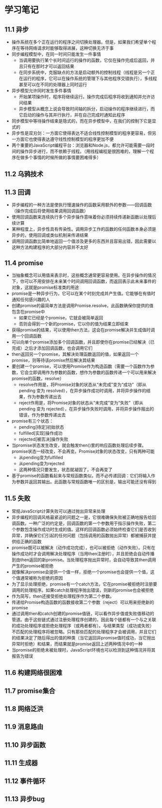 # 学习笔记

## 11.1 异步

* 操作系统在多个正在运行的程序之间切换处理器。但是，如果我们希望单个程序在等待网络请求时能够取得进展，这种切换无济于事
* 同步编程模型中，在同一时间只能发生一件事情
  * 当调用要执行某个长时间运行的操作的函数，它仅在操作完成后返回，并且只有在那时才可以返回结果
  * 在同步系统中，克服缺点的方法是启动额外的控制线程（线程是另一个正在运行的程序，它可以在操作系统的管理下与其他程序交错执行），多线程甚至可以在不同的处理器上同时运行
* 异步模型允许同时发生多件事情
  * 开始某项操作时，程序将继续运行。操作完成后程序将收到通知并允许访问结果
  * 异步模型从概念上说会导致时间轴的拆分，启动操作的程序继续进行，而它启动的操作与其并行执行，并在自己完成时通知此程序
* 同步模型中等待操作结束是隐式的，而在异步模型中，在我们的控制下它是显式的
* 异步性是双刃剑：一方面它使得表达不适合线性控制模型的程序更容易，但另一方面它也使得表达遵守线性控制模型的程序更加不便
* 两个重要的JavaScript编程平台：浏览器和Node.js，都允许可能需要一段时间的操作异步进行，而不依赖于线程。（用线程编程是很困难的，理解一个程序在做多个事情的时候所做的事情要困难得多）

## 11.2 乌鸦技术

## 11.3 回调

* 异步编程的一种方法是使执行慢速操作的函数采用额外的参数——回调函数（操作完成后将使用结果调用回调函数）
* 使用回调函数来连续执行多个异步操作意味着你必须持续传递新函数以处理后续计算
* 某种程度上，异步性具有传染性。调用异步工作的函数的任何函数本身必须是异步的，使用回调或类似机制来传递结果
* 调用回调函数比简单地返回一个值涉及更多的东西并且容易出错，因此需要以这种方法构建程序的大部分内容并不太好

## 11.4 promise

* 当抽象概念可以用值来表示时，这些概念通常更容易使用。在异步操作的情况下，你可以不用安排在未来某个时间调用回调函数，而返回表示此未来事件的对象，这就是promise标准类的用途
* promise是一种异步行为，它可以在某个时刻完成并产生值。它能够在有值时通知任何感兴趣的人
* 创建promise的最简单方法是调用Promise.resolve，此函数确保你提供的值包含在promise中
  * 如果它已经是个promise，它就会被简单返回
  * 否则会得到一个新的promise，它以你的值为结果立即结束
* 获得promise的结果，可以使用then方法，这会在promise解决并生成值时调用一个回调函数
* 可以向单个promise添加多个回调函数，并且即使你在promise已经解决（已完成）之后才添加回调函数，也会调用它们
* then返回另一个promise，其解决处理函数返回的值，如果返回一个promise，则等待该promise然后解决其结果
* 要创建一个promise，可以使用Promise作为构造函数（需要一个函数作为参数，它会立即调用作为参数的函数，想作为参数的函数传递一个可以用来解决promise的函数，resolve）
  * resolve作用是，将Promise对象的状态从“未完成”变为“成功”（即从 pending 变为 resolved），在异步操作成功时调用，并将异步操作的结果，作为参数传递出去
  * reject作用是，将Promise对象的状态从“未完成”变为“失败”（即从 pending 变为 rejected），在异步操作失败时调用，并将异步操作报出的错误，作为参数传递出去
* promise有三个状态：
  * pending[待定]初始状态
  * fulfilled[实现]操作成功
  * rejected[被否决]操作失败
* 当promise状态发生改变，就会触发then()里的响应函数处理后续步骤。promise状态一经改变，不会再变。Promise对象的状态改变，只有两种可能
  * 从pending变为fulfilled
  * 从pending变为rejected
  * 这两种情况只要发生，状态就凝固了，不会再变了
* 基于promise的函数看起来与常规函数类似，而不必传递回调：它们将输入作为参数并返回其输出。此函数与常规函数唯一的区别是，输出可能还没有得到

## 11.5 失败

* 常规JavaScript计算失败可以通过抛出异常来处理
* 异步编程的回调风格最紧迫的问题之一是，它很难确保失败被正确地报告给回调函数。一种广泛的约定是，回调函数的第一个参数用于指示操作失败，第二个参数包含操作成功时生成的值。这样的回调函数必须始终检查它们是否收到异常，并确保它们引起的任何问题（包括调用的函数抛出异常）都被捕获并提供给正确的函数
* promise既可以被解决（动作成功完成），也可以被拒绝（动作失败）。只有在操作成功时才会调用解决处理程序（当用then注册时），并且拒绝会自动传播到由then返回的新promise。当处理程序抛出异常时，会自动导致其then调用产生的promise被拒绝
* 就像解决promise会提供一个值一样，拒绝一个promise也会提供一个值，这个值通常被称为拒绝的原因
* 为了显示处理拒绝，promise有一个catch方法，它在promise被拒绝时注册要调用的处理程序。如果catch处理程序抛出错误，则新的promise也会被拒绝
* 作为简写，then还接受拒绝处理程序作为第二个参数。  
* 传递给Promise构造函数的函数接收第二个参数（reject）可以用来拒绝新的promise
* 通过调用then和catch创建的promise值链，可以看作异步值或失败值移动的管道。由于这些链式通过注册处理程序创建的，因此每个链都有一个与之关联的成功处理程序或拒绝处理程序（或两者都有）。与结果类型（成功或失败）不匹配的处理程序将被忽略。只有那些匹配的处理程序才会被调用，并且它们的结果决定了随后得出的值的种类（当它返回非promise值时成功，当它抛出异常时拒绝）和结果，而结果就是promise返回上述两种情况中的一种
* 当promise的拒绝未被处理时，JavaScript环境也可以检测到这种情况并将其报告为错误

## 11.6 构建网络很困难

## 11.7 promise集合

## 11.8 网络泛洪

## 11.9 消息路由

## 11.10 异步函数

## 11.11 生成器

## 11.12 事件循环

## 11.13 异步bug
